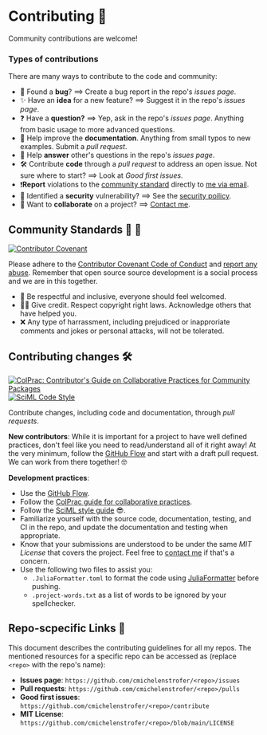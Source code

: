 # Contributing 🎊
Community contributions are welcome!

### Types of contributions
There are many ways to contribute to the code and community:
  - 🐛 Found a **bug**? ==> Create a bug report in the repo's *issues page*.
  - ✨ Have an **idea** for a new feature? ==> Suggest it in the repo's *issues page*.
  - ❓ Have a **question?** ==> Yep, ask in the repo's *issues page*. Anything from basic usage to more advanced questions.
  - 📜 Help improve the **documentation**. Anything from small typos to new examples. Submit a *pull request*.
  - 💬 Help **answer** other's questions in the repo's *issues page*.
  - 🛠 Contribute **code** through a *pull request* to address an open issue. Not sure where to start? ==> Look at *Good first issues*. 
  - ❗**Report** violations to the [community standard](CODE_OF_CONDUCT.md) directly to [me via email](mailto:c.michelen.strofer@gmail.com?subject=[GitHub]%20Community%20Violation). 
  - 🚨 Identified a **security** vulnerability? ==> See the [security poilicy](/security). 
  - 👯 Want to **collaborate** on a project? ==> [Contact me](mailto:c.michelen.strofer@gmail.com).

## Community Standards 🌱 💜

[![Contributor Covenant](https://img.shields.io/badge/Contributor%20Covenant-2.1-4baaaa.svg)](code_of_conduct.md)

Please adhere to the [Contributor Covenant Code of Conduct](CODE_OF_CONDUCT.md) and [report any abuse](mailto:c.michelen.strofer@gmail.com). 
Remember that open source source development is a social process and we are in this together. 
  - 💜 Be respectful and inclusive, everyone should feel welcomed. 
  - 🙏🏽 Give credit. Respect copyright right laws. Acknowledge others that have helped you. 
  - ❌ Any type of harrassment, including prejudiced or inapproriate comments and jokes or personal attacks, will not be tolerated. 

## Contributing changes 🛠️

[![ColPrac: Contributor's Guide on Collaborative Practices for Community Packages](https://img.shields.io/badge/ColPrac-Contributor's%20Guide-blueviolet)](https://github.com/SciML/ColPrac)
[![SciML Code Style](https://img.shields.io/static/v1?label=code%20style&message=SciML&color=9558b2&labelColor=389826)](https://github.com/SciML/SciMLStyle)

Contribute changes, including code and documentation, through *pull requests*. 

**New contributors**:
While it is important for a project to have well defined practices, don't feel like you need to read/understand all of it right away! 
At the very minimum, follow the [GitHub Flow](https://docs.github.com/en/get-started/quickstart/github-flow) and start with a draft pull request. We can work from there together! 🤓

**Development practices**:  
  - Use the [GitHub Flow](https://docs.github.com/en/get-started/quickstart/github-flow). 
  - Follow the [ColPrac guide for collaborative practices](https://docs.sciml.ai/ColPrac/stable/).
  - Follow the [SciML style guide](https://github.com/SciML/SciMLStyle) 😎.
  - Familiarize yourself with the source code, documentation, testing, and CI in the repo, and update the documentation and testing when appropriate. 
  - Know that your submissions are understood to be under the same *MIT License* that covers the project. Feel free to [contact me](mailto:c.michelen.strofer@gmail.com) if that's a concern. 
  - Use the following two files to assist you:
    - `.JuliaFormatter.toml` to format the code using [JuliaFormatter](https://domluna.github.io/JuliaFormatter.jl/stable/) before pushing.
    - `.project-words.txt` as a list of words to be ignored by your spellchecker. 

## Repo-scpecific Links 🔗
This document describes the contributing guidelines for all my repos. The mentioned resources for a specific repo can be accessed as (replace `<repo>` with the repo's name): 
  - **Issues page**: `https://github.com/cmichelenstrofer/<repo>/issues`
  - **Pull requests**: `https://github.com/cmichelenstrofer/<repo>/pulls`
  - **Good first issues**: `https://github.com/cmichelenstrofer/<repo>/contribute`
  - **MIT License**: `https://github.com/cmichelenstrofer/<repo>/blob/main/LICENSE`
